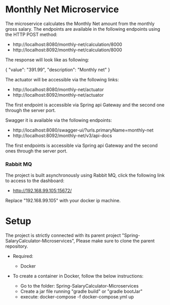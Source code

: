# Monthly Net Microservice

The microservice calculates the Monthly Net amount from the monthly gross salary.
The endpoints are available in the following endpoints using the HTTP POST method:

* http://localhost:8080/monthly-net/calculation/8000
* http://localhost:8092/monthly-net/calculation/8000

The response will look like as following:

{
"value": "391.99",
"description": "Monthly net"
}

The actuator will be accessible via the following links:

* http://localhost:8080/monthly-net/actuator
* http://localhost:8092/monthly-net/actuator


The first endpoint is accessible via Spring api Gateway and the second one through the server port.

Swagger it is available via the following endpoints:

* http://localhost:8080/swagger-ui/?urls.primaryName=monthly-net
* http://localhost:8092/monthly-net/v3/api-docs

The first endpoints is accessible via Spring api Gateway and the second ones through the server port.

### Rabbit MQ

The project is built asynchronously using Rabbit MQ, click the following link to access to the dashboard:

* http://192.168.99.105:15672/

Replace "192.168.99.105" with your docker ip machine.

# Setup

The project is strictly connected with its parent project "Spring-SalaryCalculator-Microservices",
Please make sure to clone the parent repository.

* Required:
    * Docker


* To create a container in Docker, follow the below instructions:

    * Go to the folder: Spring-SalaryCalculator-Microservices
    * Create a jar file running "gradle build" or "gradle bootJar"
    * execute: docker-compose -f docker-compose.yml up